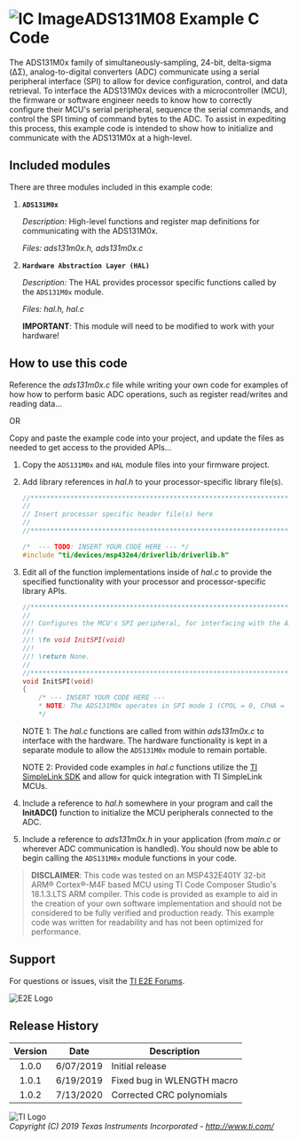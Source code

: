![IC Image](http://www.ti.com/graphics/folders/partimages/ADS131M04.jpg)ADS131M08 Example C Code
=====================

The ADS131M0x family of simultaneously-sampling, 24-bit, delta-sigma (ΔΣ), analog-to-digital converters (ADC) communicate using a serial peripheral interface (SPI) to allow for device configuration, control, and data retrieval. To interface the ADS131M0x devices with a microcontroller (MCU), the firmware or software engineer needs to know how to correctly configure their MCU's serial peripheral, sequence the serial commands, and control the SPI timing of command bytes to the ADC. To assist in expediting this process, this example code is intended to show how to initialize and communicate with the ADS131M0x at a high-level.

Included modules
----------------

There are three modules included in this example code:

1.  **`ADS131M0x`**

	*Description:* High-level functions and register map definitions for communicating with the ADS131M0x.
	
	*Files: ads131m0x.h, ads131m0x.c*

2.  **`Hardware Abstraction Layer (HAL)`**

	*Description:* The HAL provides processor specific functions called by the `ADS131M0x` module.
	
	*Files: hal.h, hal.c*
	
	**IMPORTANT**: This module will need to be modified to work with your hardware!


How to use this code
--------------------

Reference the *ads131m0x.c* file while writing your own code for examples of how how to perform basic ADC operations, such as register read/writes and reading data...

OR

Copy and paste the example code into your project, and update the files as needed to get access to the provided APIs...

 1. Copy the `ADS131M0x` and `HAL` module files into your firmware project.
 2. Add library references in *hal.h* to your processor-specific library file(s).
	```c
	//****************************************************************************
	//
	// Insert processor specific header file(s) here
	//
	//****************************************************************************"
	
	/*  --- TODO: INSERT YOUR CODE HERE --- */
	#include "ti/devices/msp432e4/driverlib/driverlib.h"
	
	```

 3. Edit all of the function implementations inside of *hal.c* to provide the specified functionality with your processor and processor-specific library APIs. 
	```c
	//*****************************************************************************
	//
	//! Configures the MCU's SPI peripheral, for interfacing with the ADC.
	//!
	//! \fn void InitSPI(void)
	//!
	//! \return None.
	//
	//*****************************************************************************
	void InitSPI(void)
	{
		/* --- INSERT YOUR CODE HERE ---
		* NOTE: The ADS131M0x operates in SPI mode 1 (CPOL = 0, CPHA = 1).
		*/
	```
	NOTE 1: The *hal.c* functions are called from within *ads131m0x.c* to interface with the hardware. The hardware functionality is kept in a separate module to allow the `ADS131M0x` module to remain portable.
	
	NOTE 2: Provided code examples in *hal.c* functions utilize the [TI SimpleLink SDK](http://www.ti.com/wireless-connectivity/simplelink-solutions/overview/software.html) and allow for quick integration with TI SimpleLink MCUs.
	
 4. Include a reference to *hal.h* somewhere in your program and call the **InitADC()** function to initialize the MCU peripherals connected to the ADC.

 5. Include a reference to *ads131m0x.h* in your application (from *main.c* or wherever ADC communication is handled). You should now be able to begin calling the `ADS131M0x` module functions in your code.

> **DISCLAIMER**: This code was tested on an MSP432E401Y 32-bit ARM® Cortex®-M4F based MCU using TI Code Composer Studio's 18.1.3.LTS ARM compiler. This code is provided as example to aid in the creation of your own software implementation and should not be considered to be fully verified and production ready. This example code was written for readability and has not been optimized for performance.

Support
-------

For questions or issues, visit the [TI E2E Forums](https://e2e.ti.com/).

![E2E Logo](http://e2e.ti.com/resized-image/__size/75x0/__key/CommunityServer-Wikis-Components-Files/00-00-00-01-27/2234.ti_2D00_e2e_2D00_Pos_2D00_no_2D00_text_2D00_150.jpg)

Release History
---------------
| Version     | Date        | Description            |
|:-----------:| ----------- | ---------------------- |
| 1.0.0       | 6/07/2019   | Initial release        |
| 1.0.1       | 6/19/2019   | Fixed bug in WLENGTH macro |
| 1.0.2       | 7/13/2020   | Corrected CRC polynomials |



![TI Logo](http://www.ti.com/assets/images/ic-logo.png)  
*Copyright (C) 2019 Texas Instruments Incorporated - http://www.ti.com/*